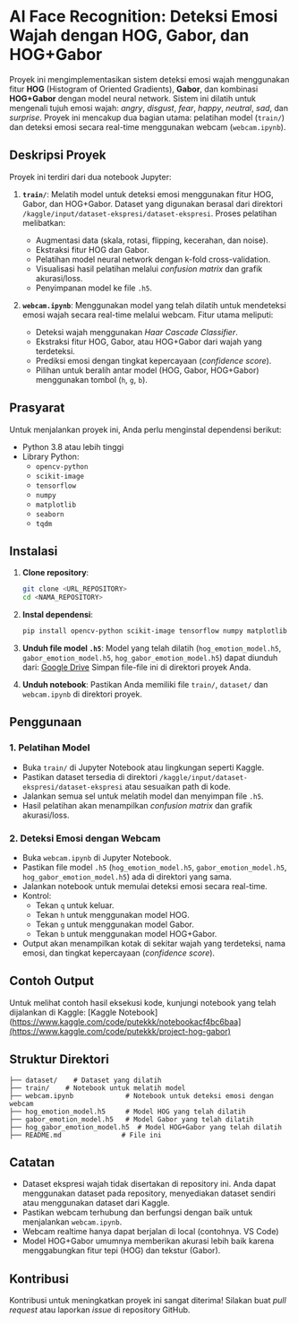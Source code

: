 # AI Face Recognition: Deteksi Emosi Wajah dengan HOG, Gabor, dan HOG+Gabor

Proyek ini mengimplementasikan sistem deteksi emosi wajah menggunakan fitur **HOG** (Histogram of Oriented Gradients), **Gabor**, dan kombinasi **HOG+Gabor** dengan model neural network. Sistem ini dilatih untuk mengenali tujuh emosi wajah: *angry*, *disgust*, *fear*, *happy*, *neutral*, *sad*, dan *surprise*. Proyek ini mencakup dua bagian utama: pelatihan model (`train/`) dan deteksi emosi secara real-time menggunakan webcam (`webcam.ipynb`).

## Deskripsi Proyek

Proyek ini terdiri dari dua notebook Jupyter:
1. **`train/`**: Melatih model untuk deteksi emosi menggunakan fitur HOG, Gabor, dan HOG+Gabor. Dataset yang digunakan berasal dari direktori `/kaggle/input/dataset-ekspresi/dataset-ekspresi`. Proses pelatihan melibatkan:
   - Augmentasi data (skala, rotasi, flipping, kecerahan, dan noise).
   - Ekstraksi fitur HOG dan Gabor.
   - Pelatihan model neural network dengan k-fold cross-validation.
   - Visualisasi hasil pelatihan melalui *confusion matrix* dan grafik akurasi/loss.
   - Penyimpanan model ke file `.h5`.

2. **`webcam.ipynb`**: Menggunakan model yang telah dilatih untuk mendeteksi emosi wajah secara real-time melalui webcam. Fitur utama meliputi:
   - Deteksi wajah menggunakan *Haar Cascade Classifier*.
   - Ekstraksi fitur HOG, Gabor, atau HOG+Gabor dari wajah yang terdeteksi.
   - Prediksi emosi dengan tingkat kepercayaan (*confidence score*).
   - Pilihan untuk beralih antar model (HOG, Gabor, HOG+Gabor) menggunakan tombol (`h`, `g`, `b`).

## Prasyarat

Untuk menjalankan proyek ini, Anda perlu menginstal dependensi berikut:
- Python 3.8 atau lebih tinggi
- Library Python:
  - `opencv-python`
  - `scikit-image`
  - `tensorflow`
  - `numpy`
  - `matplotlib`
  - `seaborn`
  - `tqdm`

## Instalasi

1. **Clone repository**:
   ```bash
   git clone <URL_REPOSITORY>
   cd <NAMA_REPOSITORY>
   ```

2. **Instal dependensi**:
   ```bash
   pip install opencv-python scikit-image tensorflow numpy matplotlib seaborn tqdm
   ```

3. **Unduh file model `.h5`**:
   Model yang telah dilatih (`hog_emotion_model.h5`, `gabor_emotion_model.h5`, `hog_gabor_emotion_model.h5`) dapat diunduh dari:
   [Google Drive](https://drive.google.com/drive/folders/1ORDkLeLBRRKJIfGMb_HxwvvaxYTMAZ-H?hl=ID)
   Simpan file-file ini di direktori proyek Anda.

4. **Unduh notebook**:
   Pastikan Anda memiliki file `train/`, `dataset/` dan `webcam.ipynb` di direktori proyek.

## Penggunaan

### 1. Pelatihan Model
- Buka `train/` di Jupyter Notebook atau lingkungan seperti Kaggle.
- Pastikan dataset tersedia di direktori `/kaggle/input/dataset-ekspresi/dataset-ekspresi` atau sesuaikan path di kode.
- Jalankan semua sel untuk melatih model dan menyimpan file `.h5`.
- Hasil pelatihan akan menampilkan *confusion matrix* dan grafik akurasi/loss.

### 2. Deteksi Emosi dengan Webcam
- Buka `webcam.ipynb` di Jupyter Notebook.
- Pastikan file model `.h5` (`hog_emotion_model.h5`, `gabor_emotion_model.h5`, `hog_gabor_emotion_model.h5`) ada di direktori yang sama.
- Jalankan notebook untuk memulai deteksi emosi secara real-time.
- Kontrol:
  - Tekan `q` untuk keluar.
  - Tekan `h` untuk menggunakan model HOG.
  - Tekan `g` untuk menggunakan model Gabor.
  - Tekan `b` untuk menggunakan model HOG+Gabor.
- Output akan menampilkan kotak di sekitar wajah yang terdeteksi, nama emosi, dan tingkat kepercayaan (*confidence score*).

## Contoh Output
Untuk melihat contoh hasil eksekusi kode, kunjungi notebook yang telah dijalankan di Kaggle:
[Kaggle Notebook](https://www.kaggle.com/code/putekkk/notebookacf4bc6baa](https://www.kaggle.com/code/putekkk/project-hog-gabor)

## Struktur Direktori
```plaintext
├── dataset/    # Dataset yang dilatih
├── train/    # Notebook untuk melatih model
├── webcam.ipynb             # Notebook untuk deteksi emosi dengan webcam
├── hog_emotion_model.h5     # Model HOG yang telah dilatih
├── gabor_emotion_model.h5   # Model Gabor yang telah dilatih
├── hog_gabor_emotion_model.h5  # Model HOG+Gabor yang telah dilatih
├── README.md               # File ini
```

## Catatan
- Dataset ekspresi wajah tidak disertakan di repository ini. Anda dapat menggunakan dataset pada repository, menyediakan dataset sendiri atau menggunakan dataset dari Kaggle.
- Pastikan webcam terhubung dan berfungsi dengan baik untuk menjalankan `webcam.ipynb`.
- Webcam realtime hanya dapat berjalan di local (contohnya. VS Code)
- Model HOG+Gabor umumnya memberikan akurasi lebih baik karena menggabungkan fitur tepi (HOG) dan tekstur (Gabor).

## Kontribusi
Kontribusi untuk meningkatkan proyek ini sangat diterima! Silakan buat *pull request* atau laporkan *issue* di repository GitHub.

